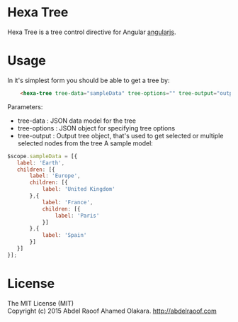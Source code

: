 # Hexa Tree

 Hexa Tree is a tree control directive for Angular [angularjs](http://www.angularjs.org).

# Usage

 In it's simplest form you should be able to get a tree by:
```html
    <hexa-tree tree-data="sampleData" tree-options="" tree-output="outputObject"> </hexa-tree>
```
Parameters:
*  tree-data : JSON data model for the tree
*  tree-options : JSON object for specifying tree options
*  tree-output : Output tree object, that's used to get selected or multiple selected nodes from the tree
A sample model:
  
 ```javascript
$scope.sampleData = [{
    label: 'Earth',
    children: [{
        label: 'Europe',
        children: [{
            label: 'United Kingdom'
        },{
            label: 'France',
            children: [{
                label: 'Paris'
            }]
        },{
            label: 'Spain'
        }]
    }]
}];
```

# License

The MIT License (MIT)  
Copyright (c) 2015 Abdel Raoof Ahamed Olakara. http://abdelraoof.com
